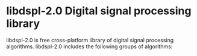 # libdspl-2.0 Digital signal processing library



libdspl-2.0 is free  cross-platform library of digital signal processing algorithms.
libdspl-2.0 includes the following groups of algorithms:


